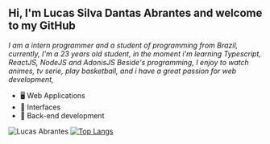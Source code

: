 ## Hi, I'm Lucas Silva Dantas Abrantes and welcome to my GitHub
*I am a intern programmer and a student of programming from Brazil, currently, I'm a 23 years old student, in the moment i'm learning Typescript, ReactJS, NodeJS and AdonisJS Beside's programming, I enjoy to watch animes, tv serie, play basketball, and i have a great passion for web development,*
<br>
- 🖥 Web Applications
- 🎨 Interfaces
- 🔌 Back-end development


![Lucas Abrantes](https://github-readme-stats.vercel.app/api?username=lucasabrantes1&show_icons=true&theme=dark)
[![Top Langs](https://github-readme-stats.vercel.app/api/top-langs/?username=lucasabrantes1&layout=compact&theme=dark)](https://github.com/anuraghazra/github-readme-stats)
